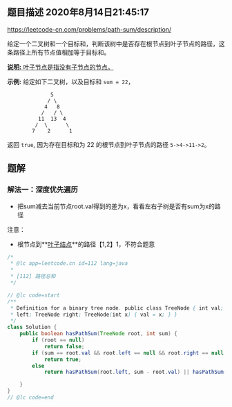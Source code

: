 ## 题目描述	2020年8月14日21:45:17

https://leetcode-cn.com/problems/path-sum/description/

给定一个二叉树和一个目标和，判断该树中是否存在根节点到叶子节点的路径，这条路径上所有节点值相加等于目标和。

<u>**说明:** 叶子节点是指没有子节点的节点。</u>

**示例:** 
给定如下二叉树，以及目标和 `sum = 22`，

```
              5
             / \
            4   8
           /   / \
          11  13  4
         /  \      \
        7    2      1
```

返回 `true`, 因为存在目标和为 22 的根节点到叶子节点的路径 `5->4->11->2`。

## 题解

### 解法一：深度优先遍历

- 把sum减去当前节点root.val得到的差为x，看看左右子树是否有sum为x的路径

注意：

- 根节点到**<u>叶子结点</u>**的路径【1,2】1，不符合题意

```java
/*
 * @lc app=leetcode.cn id=112 lang=java
 *
 * [112] 路径总和
 */

// @lc code=start
/**
 * Definition for a binary tree node. public class TreeNode { int val; TreeNode
 * left; TreeNode right; TreeNode(int x) { val = x; } }
 */
class Solution {
    public boolean hasPathSum(TreeNode root, int sum) {
        if (root == null)
            return false;
        if (sum == root.val && root.left == null && root.right == null)	//必须是叶子结点，否则后两个条件可以省略
            return true;
        else
            return hasPathSum(root.left, sum - root.val) || hasPathSum(root.right, sum - root.val);

    }
}
// @lc code=end

```

